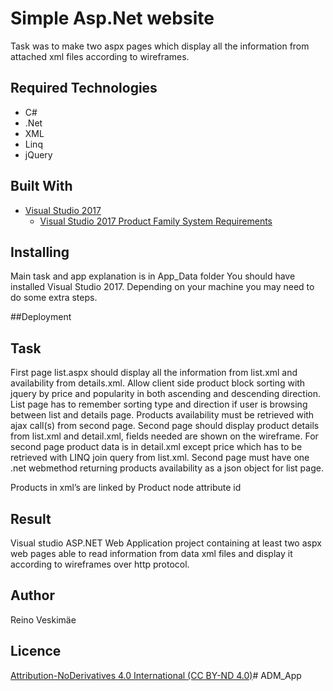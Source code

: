 # Simple Asp.Net website

Task was to make two aspx pages which display all the information from attached xml files according to wireframes. 

## Required Technologies

- C#
- .Net
- XML
- Linq
- jQuery

## Built With

-   [Visual Studio 2017](https://www.visualstudio.com/downloads/) 
    - [Visual Studio 2017 Product Family System Requirements](https://docs.microsoft.com/en-us/visualstudio/productinfo/vs2017-system-requirements-vs)

## Installing

Main task and app explanation is in App_Data folder
You should have installed Visual Studio 2017. Depending on your machine you may need to do some extra steps.

##Deployment

## Task
First page list.aspx should display all the information from list.xml and availability from details.xml. Allow client side product block sorting with jquery by price and popularity in both ascending and descending direction. List page has to remember sorting type and direction if user is browsing between list and details page. Products availability must be retrieved with ajax call(s) from second page.
Second page should display product details from list.xml and detail.xml, fields needed are shown on the wireframe. For second page product data is in detail.xml except price which has to be retrieved with LINQ join query from list.xml. Second page must have one .net webmethod returning products availability as a json object for list page.

Products in xml’s are linked by Product node attribute id 

## Result
Visual studio ASP.NET Web Application project containing at least two aspx web pages able to read information from data xml files and display it according to wireframes over http protocol. 

## Author

Reino Veskimäe

## Licence
[Attribution-NoDerivatives 4.0 International  (CC BY-ND 4.0)](https://creativecommons.org/licenses/by-nd/4.0/legalcode)# ADM_App
